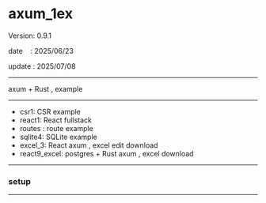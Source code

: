 ﻿# axum_1ex

 Version: 0.9.1

 date    : 2025/06/23

 update : 2025/07/08

***

axum + Rust , example

***
* csr1: CSR  example
* react1: React fullstack
* routes : route example
* sqlite4: SQLite example
* excel_3: React axum , excel edit download
* react9_excel: postgres + Rust axum , excel download

***
### setup

***
